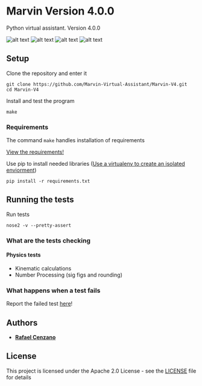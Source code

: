 # Marvin Version 4.0.0

Python virtual assistant. Version 4.0.0

![alt text](https://img.shields.io/github/license/Marvin-Virtual-Assistant/Marvin-V4.svg)
![alt text](https://img.shields.io/github/stars/Marvin-Virtual-Assistant/Marvin-V4.svg)
![alt text](https://img.shields.io/github/forks/Marvin-Virtual-Assistant/Marvin-V4.svg)
![alt text](https://img.shields.io/github/issues/Marvin-Virtual-Assistant/Marvin-V4.svg)

## Setup

Clone the repository and enter it

```
git clone https://github.com/Marvin-Virtual-Assistant/Marvin-V4.git
cd Marvin-V4
```

Install and test the program

```
make
```

### Requirements

The command `make` handles installation of requirements

[View the requirements!](requirements.txt)

Use pip to install needed libraries ([Use a virtualenv to create an isolated enviorment](https://virtualenv.pypa.io/en/latest/))

```
pip install -r requirements.txt
```

## Running the tests

Run tests

```
nose2 -v --pretty-assert
```

### What are the tests checking

#### Physics tests

- Kinematic calculations
- Number Processing (sig figs and rounding)

### What happens when a test fails

Report the failed test [here](https://github.com/Marvin-Virtual-Assistant/Marvin-V4/issues/new)!

## Authors

* [**Rafael Cenzano**](https://github.com/RafaelCenzano)

## License

This project is licensed under the Apache 2.0 License - see the [LICENSE](LICENSE) file for details
